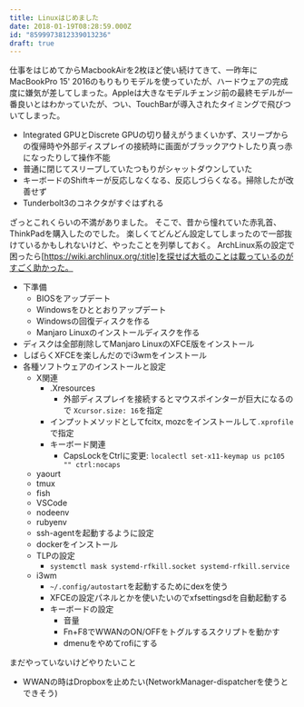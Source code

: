 ```yaml
---
title: Linuxはじめました
date: 2018-01-19T08:28:59.000Z
id: "8599973812339013236"
draft: true
---
```

仕事をはじめてからMacbookAirを2枚ほど使い続けてきて、一昨年にMacBookPro 15' 2016のもりもりモデルを使っていたが、ハードウェアの完成度に嫌気が差してしまった。Appleは大きなモデルチェンジ前の最終モデルが一番良いとはわかっていたが、つい、TouchBarが導入されたタイミングで飛びついてしまった。

- Integrated GPUとDiscrete GPUの切り替えがうまくいかず、スリープからの復帰時や外部ディスプレイの接続時に画面がブラックアウトしたり真っ赤になったりして操作不能
- 普通に閉じてスリープしていたつもりがシャットダウンしていた
- キーボードのShiftキーが反応しなくなる、反応しづらくなる。掃除したが改善せず
- Tunderbolt3のコネクタがすぐはずれる

ざっとこれくらいの不満がありました。
そこで、昔から憧れていた赤乳首、ThinkPadを購入したのでした。
楽しくてどんどん設定してしまったので一部抜けているかもしれないけど、やったことを列挙しておく。
ArchLinux系の設定で困ったら[https://wiki.archlinux.org/:title]を探せば大抵のことは載っているのがすごく助かった。

- 下準備
  - BIOSをアップデート
  - Windowsをひととおりアップデート
  - Windowsの回復ディスクを作る
  - Manjaro Linuxのインストールディスクを作る
- ディスクは全部削除してManjaro LinuxのXFCE版をインストール
- しばらくXFCEを楽しんだのでi3wmをインストール
- 各種ソフトウェアのインストールと設定
  - X関連
    - .Xresources
      - 外部ディスプレイを接続するとマウスポインターが巨大になるので
`Xcursor.size: 16`を指定
    - インプットメソッドとしてfcitx, mozcをインストールして`.xprofile`で指定
    - キーボード関連
      - CapsLockをCtrlに変更: `localectl set-x11-keymap us pc105 "" ctrl:nocaps`
  - yaourt
  - tmux
  - fish
  - VSCode
  - nodeenv
  - rubyenv
  - ssh-agentを起動するように設定
  - dockerをインストール
  - TLPの設定
    - `systemctl mask systemd-rfkill.socket systemd-rfkill.service`
  - i3wm
    - `~/.config/autostart`を起動するためにdexを使う
    - XFCEの設定パネルとかを使いたいのでxfsettingsdを自動起動する
    - キーボードの設定
      - 音量
      - Fn+F8でWWANのON/OFFをトグルするスクリプトを動かす
      - dmenuをやめてrofiにする

まだやっていないけどやりたいこと
- WWANの時はDropboxを止めたい(NetworkManager-dispatcherを使うとできそう)
